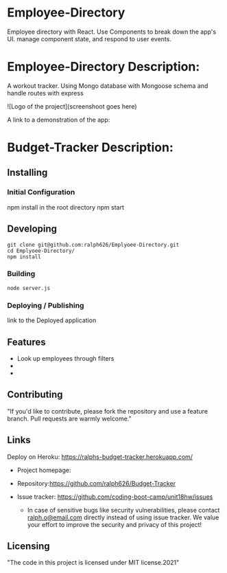 # Employee-Directory

Employee directory with React. Use Components to break down the app's UI. manage component state, and respond to user events.

# Employee-Directory Description:

A workout tracker. Using Mongo database with Mongoose schema and handle routes with express

![Logo of the project](screenshoot goes here)

A link to a demonstration of the app:

<!-- link to the demo -->

# Budget-Tracker Description:

<!-- small description goes here -->

## Installing

### Initial Configuration

npm install in the root directory
npm start

## Developing

```shell
git clone git@github.com:ralph626/Emplyoee-Directory.git
cd Emplyoee-Directory/
npm install
```

### Building

```shell
node server.js
```

### Deploying / Publishing

link to the Deployed application

<!-- heroku link goes here -->

## Features

<!-- add 3 things about the application -->

- Look up employees through filters
-
-

## Contributing

"If you'd like to contribute, please fork the repository and use a feature
branch. Pull requests are warmly welcome."

## Links

Deploy on Heroku: https://ralphs-budget-tracker.herokuapp.com/

- Project homepage:

- Repository:https://github.com/ralph626/Budget-Tracker
- Issue tracker: https://github.com/coding-boot-camp/unit18hw/issues
  - In case of sensitive bugs like security vulnerabilities, please contact
    ralph.o@email.com directly instead of using issue tracker. We value your effort
    to improve the security and privacy of this project!

## Licensing

"The code in this project is licensed under MIT license.2021"
